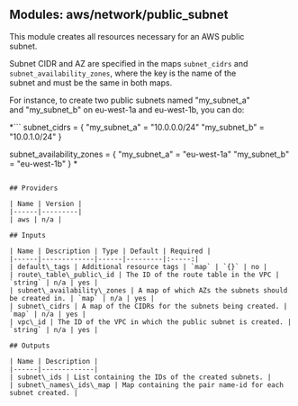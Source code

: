 ## Modules: aws/network/public\_subnet

This module creates all resources necessary for an AWS public  
subnet.

Subnet CIDR and AZ are specified in the maps `subnet_cidrs` and
`subnet_availability_zones`, where the key is the name of the  
subnet and must be the same in both maps.

For instance, to create two public subnets named "my\_subnet\_a"  
and "my\_subnet\_b" on eu-west-1a and eu-west-1b, you can do:

\*```
subnet_cidrs = {
  "my_subnet_a" = "10.0.0.0/24"
  "my_subnet_b" = "10.0.1.0/24"
}

subnet_availability_zones = {
  "my_subnet_a" = "eu-west-1a"
  "my_subnet_b" = "eu-west-1b"
}
*
```

## Providers

| Name | Version |
|------|---------|
| aws | n/a |

## Inputs

| Name | Description | Type | Default | Required |
|------|-------------|------|---------|:-----:|
| default\_tags | Additional resource tags | `map` | `{}` | no |
| route\_table\_public\_id | The ID of the route table in the VPC | `string` | n/a | yes |
| subnet\_availability\_zones | A map of which AZs the subnets should be created in. | `map` | n/a | yes |
| subnet\_cidrs | A map of the CIDRs for the subnets being created. | `map` | n/a | yes |
| vpc\_id | The ID of the VPC in which the public subnet is created. | `string` | n/a | yes |

## Outputs

| Name | Description |
|------|-------------|
| subnet\_ids | List containing the IDs of the created subnets. |
| subnet\_names\_ids\_map | Map containing the pair name-id for each subnet created. |

